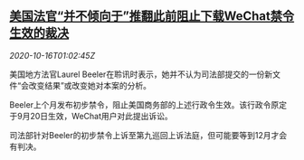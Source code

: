 <!--1602811398000-->
[美国法官“并不倾向于”推翻此前阻止下载WeChat禁令生效的裁决](https://cn.reuters.com/article/usa-judge-wechat-1015-thur-idCNKBS27102W)
------

<div><i>2020-10-16T01:02:45Z</i></div><p>美国地方法官Laurel Beeler在聆讯时表示，她并不认为司法部提交的一份新文件“会改变结果”或改变她对本案的分析。</p><p>Beeler上个月发布初步禁令，阻止美国商务部的上述行政令生效。该行政令原定于9月20日生效，WeChat用户对此提出诉讼。</p><p>司法部针对Beeler的初步禁令上诉至第九巡回上诉法庭，但可能要等到12月才会有判决。</p>
